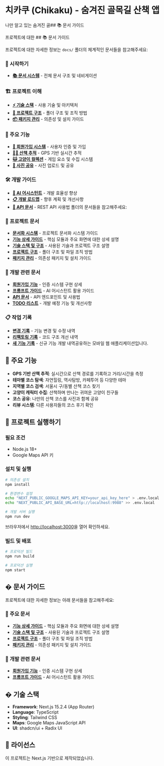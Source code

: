 # 치카쿠 (Chikaku) - 숨겨진 골목길 산책 앱

나만 알고 있는 숨겨진 골## 📚 문서 가이드

프로젝트에 대한 ## 📚 문서 가이드

프로젝트에 대한 자세한 정보는 `docs/` 폴더의 체계적인 문서들을 참고해주세요:

### 📖 시작하기

- **[📚 문서 시스템](docs/README.md)** - 전체 문서 구조 및 네비게이션

### 🏗️ 프로젝트 이해

- **[⚡ 기술 스택](docs/guide/project/tech-stack.md)** - 사용 기술 및 아키텍처
- **[📁 프로젝트 구조](docs/guide/project/structure.md)** - 폴더 구조 및 조직 방법
- **[📦 패키지 관리](docs/guide/project/packages.md)** - 의존성 및 설치 가이드

### 🧩 주요 기능

- **[👤 회원가입 시스템](docs/components/auth/signup.md)** - 사용자 인증 및 가입
- **[🚶‍♂️ 산책 추적](docs/components/walk/tracking.md)** - GPS 기반 실시간 추적
- **[🐱 고양이 컬렉션](docs/components/cat/collection.md)** - 게임 요소 및 수집 시스템
- **[📸 사진 공유](docs/components/share/photo-upload.md)** - 사진 업로드 및 공유

### 🛠️ 개발 가이드

- **[🤖 AI 어시스턴트](docs/guide/development/prompt-guide.md)** - 개발 효율성 향상
- **[📋 개발 로드맵](docs/guide/development/roadmap.md)** - 향후 계획 및 개선사항
- **[📡 API 문서](docs/api/endpoints.md)** - REST API 사용법 폴더의 문서들을 참고해주세요:

### 📖 프로젝트 문서

- **[문서화 시스템](docs/README.md)** - 프로젝트 문서화 시스템 가이드
- **[기능 상세 가이드](docs/README.기능상세.md)** - 핵심 모듈과 주요 화면에 대한 상세 설명
- **[기술 스택 및 구조](docs/README.기술스택.md)** - 사용된 기술과 프로젝트 구조 설명
- **[프로젝트 구조](docs/README.프로젝트구조.md)** - 폴더 구조 및 파일 조직 방법
- **[패키지 관리](docs/README.패키지.md)** - 의존성 패키지 및 설치 가이드

### 🔧 개발 관련 문서

- **[회원가입 기능](docs/README.회원가입.md)** - 인증 시스템 구현 상세
- **[프롬프트 가이드](docs/README.프롬프트.md)** - AI 어시스턴트 활용 가이드
- **[API 문서](docs/READMD.API.md)** - API 엔드포인트 및 사용법
- **[TODO 리스트](docs/README.TODO.md)** - 개발 예정 기능 및 개선사항

### 📋 작업 기록

- **[변경 기록](docs/changes/)** - 기능 변경 및 수정 내역
- **[리팩토링 기록](docs/refactoring/)** - 코드 구조 개선 내역
- **[새 기능 기록](docs/features/)** - 신규 기능 개발 내역공유하는 모바일 웹 애플리케이션입니다.

## 🚀 주요 기능

- **GPS 기반 산책 추적**: 실시간으로 산책 경로를 기록하고 거리/시간을 측정
- **테마별 코스 탐색**: 자연힐링, 역사탐방, 카페투어 등 다양한 테마
- **지역별 코스 검색**: 서울시 구/동별 산책 코스 찾기
- **고양이 캐릭터 수집**: 산책하며 만나는 귀여운 고양이 친구들
- **코스 공유**: 나만의 산책 코스를 사진과 함께 공유
- **리뷰 시스템**: 다른 사용자들의 코스 후기 확인

## 🚀 프로젝트 실행하기

### 필요 조건

- Node.js 18+
- Google Maps API 키

### 설치 및 실행

```bash
# 의존성 설치
npm install

# 환경변수 설정
echo "NEXT_PUBLIC_GOOGLE_MAPS_API_KEY=your_api_key_here" > .env.local
echo "NEXT_PUBLIC_API_BASE_URL=http://localhost:9988" >> .env.local

# 개발 서버 실행
npm run dev
```

브라우저에서 [http://localhost:3000](http://localhost:3000)을 열어 확인하세요.

### 빌드 및 배포

```bash
# 프로덕션 빌드
npm run build

# 프로덕션 실행
npm start
```

## � 문서 가이드

프로젝트에 대한 자세한 정보는 아래 문서들을 참고해주세요:

### 📖 주요 문서

- **[기능 상세 가이드](README.기능상세.md)** - 핵심 모듈과 주요 화면에 대한 상세 설명
- **[기술 스택 및 구조](README.기술스택.md)** - 사용된 기술과 프로젝트 구조 설명
- **[프로젝트 구조](README.프로젝트구조.md)** - 폴더 구조 및 파일 조직 방법
- **[패키지 관리](README.패키지.md)** - 의존성 패키지 및 설치 가이드

### 🔧 개발 관련 문서

- **[회원가입 기능](README.회원가입.md)** - 인증 시스템 구현 상세
- **[프롬프트 가이드](README.프롬프트.md)** - AI 어시스턴트 활용 가이드

## � 기술 스택

- **Framework**: Next.js 15.2.4 (App Router)
- **Language**: TypeScript
- **Styling**: Tailwind CSS
- **Maps**: Google Maps JavaScript API
- **UI**: shadcn/ui + Radix UI

## 📄 라이선스

이 프로젝트는 Next.js 기반으로 제작되었습니다.
